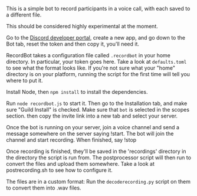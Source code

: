 This is a simple bot to record participants in a voice call, with each saved
to a different file.

This should be considered highly experimental at the moment.

Go to the [Discord developer portal](https://discord.com/developers/applications), create a new app, and go down to the Bot tab, reset the token and then copy it, you'll need it.

RecordBot takes a configuration file called `.recordbot` in your home
directory. In particular, your token goes here. Take a look at `defaults.toml`
to see what the format looks like. If you're not sure what your "home"
directory is on your platform, running the script for the first time will tell
you where to put it.

Install Node, then `npm install` to install the dependencies.

Run `node recordbot.js` to start it. Then go to the Installation tab, and make
sure "Guild Install" is checked. Make sure that `bot` is selected in the scopes
section. then copy the invite link into a new tab and select your server.

Once the bot is running on your server, join a voice channel and send a message
somewhere on the server saying !start. The bot will join the channel and start
recording. When finished, say !stop

Once recording is finished, they'll be saved in the 'recordings' directory in
the directory the script is run from. The postprocessor script will then run to
convert the files and upload them somewhere. Take a look at postrecording.sh to
see how to configure it.

The files are in a custom format: Run the `decoderecording.py` script on them
to convert them into .wav files.
